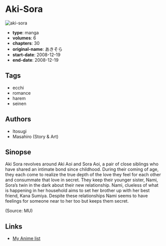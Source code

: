 # Aki-Sora

![aki-sora](https://cdn.myanimelist.net/images/manga/1/50775.jpg)

-   **type**: manga
-   **volumes**: 6
-   **chapters**: 30
-   **original-name**: あきそら
-   **start-date**: 2008-12-19
-   **end-date**: 2008-12-19

## Tags

-   ecchi
-   romance
-   harem
-   seinen

## Authors

-   Itosugi
-   Masahiro (Story & Art)

## Sinopse

Aki Sora revolves around Aki Aoi and Sora Aoi, a pair of close siblings who have shared an intimate bond since childhood. During their coming of age, they each come to realize the true depth of the love they feel for each other and consummate that love in secret. They keep their younger sister, Nami, Sora’s twin in the dark about their new relationship. Nami, clueless of what is happening in her household aims to set her brother up with her best friend, Kana Sumiya. Despite these relationships Nami seems to have feelings for someone near to her too but keeps them secret.

(Source: MU)

## Links

-   [My Anime list](https://myanimelist.net/manga/12629/Aki-Sora)
